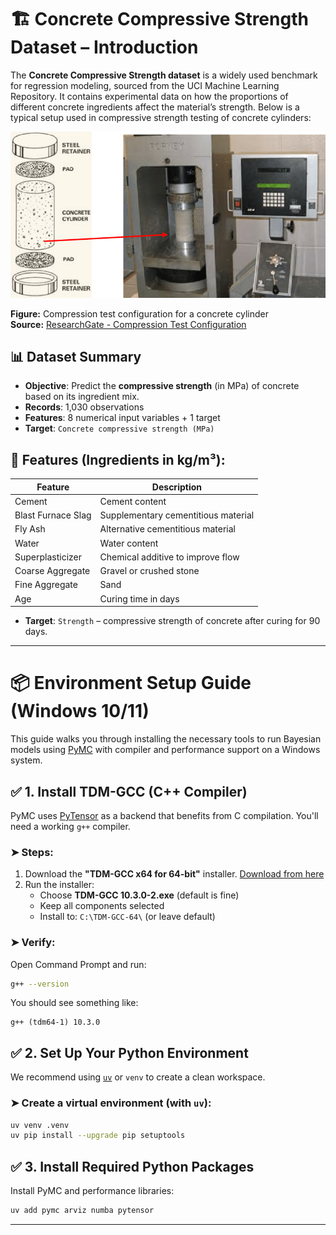 
# 🏗️ Concrete Compressive Strength Dataset – Introduction

The **Concrete Compressive Strength dataset** is a widely used benchmark for regression modeling, sourced from the UCI Machine Learning Repository. It contains experimental data on how the proportions of different concrete ingredients affect the material’s strength. Below is a typical setup used in compressive strength testing of concrete cylinders:

![Concrete Compression Test](docs/Compression-test-configuration-concrete-cylinder.png)

**Figure:** Compression test configuration for a concrete cylinder  
**Source:** [ResearchGate - Compression Test Configuration](https://www.researchgate.net/figure/Compression-test-configuration-concrete-cylinder_fig5_34173598)


## 📊 Dataset Summary

- **Objective**: Predict the **compressive strength** (in MPa) of concrete based on its ingredient mix.
- **Records**: 1,030 observations
- **Features**: 8 numerical input variables + 1 target
- **Target**: `Concrete compressive strength (MPa)`

## 🧪 Features (Ingredients in kg/m³):

| Feature             | Description |
|---------------------|-------------|
| Cement              | Cement content |
| Blast Furnace Slag  | Supplementary cementitious material |
| Fly Ash             | Alternative cementitious material |
| Water               | Water content |
| Superplasticizer    | Chemical additive to improve flow |
| Coarse Aggregate    | Gravel or crushed stone |
| Fine Aggregate      | Sand |
| Age                 | Curing time in days |

- **Target**: `Strength` – compressive strength of concrete after curing for 90 days.

---

# 📦 Environment Setup Guide (Windows 10/11)

This guide walks you through installing the necessary tools to run Bayesian models using [PyMC](https://www.pymc.io/) with compiler and performance support on a Windows system.


## ✅ 1. Install TDM-GCC (C++ Compiler)

PyMC uses [PyTensor](https://pytensor.readthedocs.io/) as a backend that benefits from C compilation. You'll need a working `g++` compiler.

### ➤ Steps:
1. Download the **"TDM-GCC x64 for 64-bit"** installer. [Download from here](https://github.com/jmeubank/tdm-gcc/releases/download/v10.3.0-tdm64-2/tdm64-gcc-10.3.0-2.exe)
2. Run the installer:
   - Choose **TDM-GCC 10.3.0-2.exe** (default is fine)   
   - Keep all components selected
   - Install to: `C:\TDM-GCC-64\` (or leave default)
### ➤ Verify:
Open Command Prompt and run:

```bash
g++ --version
```

You should see something like:

```
g++ (tdm64-1) 10.3.0
```

## ✅ 2. Set Up Your Python Environment

We recommend using [`uv`](https://github.com/astral-sh/uv) or `venv` to create a clean workspace.

### ➤ Create a virtual environment (with `uv`):

```bash
uv venv .venv
uv pip install --upgrade pip setuptools
```

## ✅ 3. Install Required Python Packages

Install PyMC and performance libraries:

```bash
uv add pymc arviz numba pytensor
```
---